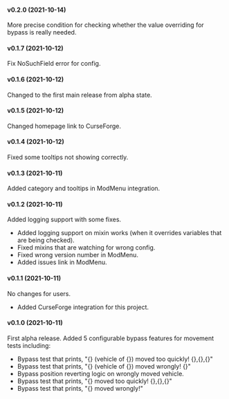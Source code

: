 #### v0.2.0 (2021-10-14)

More precise condition for checking whether the value overriding for bypass is really needed.
#### v0.1.7 (2021-10-12)

Fix NoSuchField error for config.

#### v0.1.6 (2021-10-12)

Changed to the first main release from alpha state.

#### v0.1.5 (2021-10-12)

Changed homepage link to CurseForge.

#### v0.1.4 (2021-10-12)

Fixed some tooltips not showing correctly.

#### v0.1.3 (2021-10-11)

Added category and tooltips in ModMenu integration.
#### v0.1.2 (2021-10-11)

Added logging support with some fixes.

* Added logging support on mixin works (when it overrides variables that are being checked).
* Fixed mixins that are watching for wrong config.
* Fixed wrong version number in ModMenu.
* Added issues link in ModMenu.

#### v0.1.1 (2021-10-11)

No changes for users.

* Added CurseForge integration for this project.

#### v0.1.0 (2021-10-11)

First alpha release.
Added 5 configurable bypass features for movement tests including:

* Bypass test that prints, "{} (vehicle of {}) moved too quickly! {},{},{}"
* Bypass test that prints, "{} (vehicle of {}) moved wrongly! {}"
* Bypass position reverting logic on wrongly moved vehicle.
* Bypass test that prints, "{} moved too quickly! {},{},{}"
* Bypass test that prints, "{} moved wrongly!"
